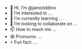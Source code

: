 - 👋 Hi, I’m @jamoliddino
- 👀 I’m interested in ...
- 🌱 I’m currently learning ...
- 💞️ I’m looking to collaborate on ...
- 📫 How to reach me ...
- 😄 Pronouns: ...
- ⚡ Fun fact: ...

<!---
jamoliddino/jamoliddino is a ✨ special ✨ repository because its `README.md` (this file) appears on your GitHub profile.
You can click the Preview link to take a look at your changes.
--->
